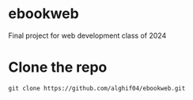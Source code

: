 # ebookweb
Final project for web development class of 2024

# Clone the repo
```
git clone https://github.com/alghif04/ebookweb.git
